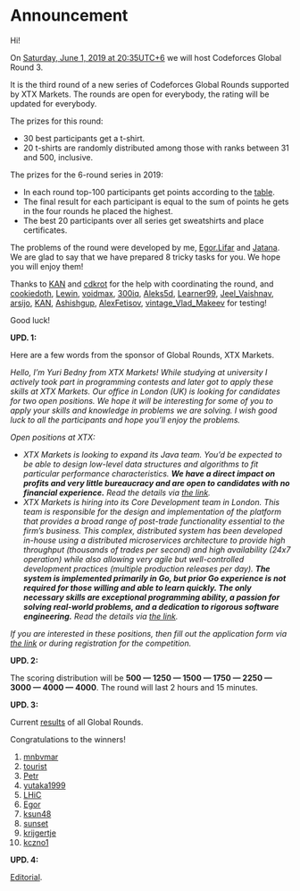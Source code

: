 # Announcement

Hi!

On [Saturday, June 1, 2019 at 20:35UTC+6](https://codeforces.com/https://www.timeanddate.com/worldclock/fixedtime.html?day=1&month=6&year=2019&hour=17&min=35&sec=0&p1=166) we will host Codeforces Global Round 3.

It is the third round of a new series of Codeforces Global Rounds supported by XTX Markets. The rounds are open for everybody, the rating will be updated for everybody.

The prizes for this round:

 * 30 best participants get a t-shirt.
* 20 t-shirts are randomly distributed among those with ranks between 31 and 500, inclusive.

The prizes for the 6-round series in 2019:

 * In each round top-100 participants get points according to the [table](https://codeforces.com/https://pastebin.com/QT5sXEaT).
* The final result for each participant is equal to the sum of points he gets in the four rounds he placed the highest.
* The best 20 participants over all series get sweatshirts and place certificates.

The problems of the round were developed by me, [Egor.Lifar](https://codeforces.com/profile/Egor.Lifar "International Master Egor.Lifar") and [Jatana](https://codeforces.com/profile/Jatana "Grandmaster Jatana"). We are glad to say that we have prepared 8 tricky tasks for you. We hope you will enjoy them!

Thanks to [KAN](https://codeforces.com/profile/KAN "Grandmaster KAN") and [cdkrot](https://codeforces.com/profile/cdkrot "Grandmaster cdkrot") for the help with coordinating the round, and [cookiedoth](https://codeforces.com/profile/cookiedoth "Grandmaster cookiedoth"), [Lewin](https://codeforces.com/profile/Lewin "International Grandmaster Lewin"), [voidmax](https://codeforces.com/profile/voidmax "Grandmaster voidmax"), [300iq](https://codeforces.com/profile/300iq "Legendary Grandmaster 300iq"), [Aleks5d](https://codeforces.com/profile/Aleks5d "Master Aleks5d"), [Learner99](https://codeforces.com/profile/Learner99 "Candidate Master Learner99"), [Jeel_Vaishnav](https://codeforces.com/profile/Jeel_Vaishnav "Grandmaster Jeel_Vaishnav"), [arsijo](https://codeforces.com/profile/arsijo "International Grandmaster arsijo"), [KAN](https://codeforces.com/profile/KAN "Grandmaster KAN"), [Ashishgup](https://codeforces.com/profile/Ashishgup "Master Ashishgup"), [AlexFetisov](https://codeforces.com/profile/AlexFetisov "Candidate Master AlexFetisov"), [vintage_Vlad_Makeev](https://codeforces.com/profile/vintage_Vlad_Makeev "Grandmaster vintage_Vlad_Makeev") for testing!

Good luck!

**UPD. 1:**

Here are a few words from the sponsor of Global Rounds, XTX Markets.

*Hello, I’m Yuri Bedny from XTX Markets! While studying at university I actively took part in programming contests and later got to apply these skills at XTX Markets. Our office in London (UK) is looking for candidates for two open positions. We hope it will be interesting for some of you to apply your skills and knowledge in problems we are solving. I wish good luck to all the participants and hope you’ll enjoy the problems.*

*Open positions at XTX:*

 * *XTX Markets is looking to expand its Java team. You’d be expected to be able to design low-level data structures and algorithms to fit particular performance characteristics. **We have a direct impact on profits and very little bureaucracy and are open to candidates with no financial experience.** Read the details via [the link](https://codeforces.com/https://www.xtxmarkets.com/wp-content/uploads/2019/02/efxdev-Job-SpecFinR.pdf).*
* *XTX Markets is hiring into its Core Development team in London. This team is responsible for the design and implementation of the platform that provides a broad range of post-trade functionality essential to the firm’s business. This complex, distributed system has been developed in-house using a distributed microservices architecture to provide high throughput (thousands of trades per second) and high availability (24x7 operation) while also allowing very agile but well-controlled development practices (multiple production releases per day). **The system is implemented primarily in Go, but prior Go experience is not required for those willing and able to learn quickly. The only necessary skills are exceptional programming ability, a passion for solving real-world problems, and a dedication to rigorous software engineering.** Read the details via [the link](https://codeforces.com/https://www.xtxmarkets.com/wp-content/uploads/2019/03/Core-Developer-Job-Specf.pdf).*

*If you are interested in these positions, then fill out the application form via [the link](https://codeforces.com/userForm/59741dd2ec6eff917d0aa2715eddd4eb) or during registration for the competition.*

**UPD. 2:**

The scoring distribution will be **500 — 1250 — 1500 — 1750 — 2250 — 3000 — 4000 — 4000**. The round will last 2 hours and 15 minutes.

**UPD. 3:**

Current [results](https://codeforces.com/blog/entry/67344) of all Global Rounds.

Congratulations to the winners!

 1. [mnbvmar](https://codeforces.com/profile/mnbvmar "Legendary Grandmaster mnbvmar")
2. [tourist](https://codeforces.com/profile/tourist "Legendary Grandmaster tourist")
3. [Petr](https://codeforces.com/profile/Petr "Legendary Grandmaster Petr")
4. [yutaka1999](https://codeforces.com/profile/yutaka1999 "Legendary Grandmaster yutaka1999")
5. [LHiC](https://codeforces.com/profile/LHiC "Legendary Grandmaster LHiC")
6. [Egor](https://codeforces.com/profile/Egor "International Grandmaster Egor")
7. [ksun48](https://codeforces.com/profile/ksun48 "Legendary Grandmaster ksun48")
8. [sunset](https://codeforces.com/profile/sunset "Legendary Grandmaster sunset")
9. [krijgertje](https://codeforces.com/profile/krijgertje "International Grandmaster krijgertje")
10. [kczno1](https://codeforces.com/profile/kczno1 "Grandmaster kczno1")

**UPD. 4:**

[Editorial](Tutorial.md).

